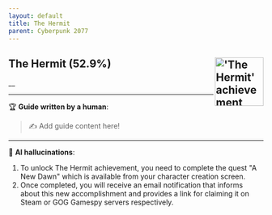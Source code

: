 ```yaml
---
layout: default
title: The Hermit
parent: Cyberpunk 2077
---
```


## The Hermit (52.9%) <img align="right" src="https://cdn.cloudflare.steamstatic.com/steamcommunity/public/images/apps/1091500/d1e79618b612be87bff4f5c70b1e825e37b05540.jpg" alt="'The Hermit' achievement icon" width="96" height="96">

__

---

:trophy: **Guide written by a human**:

> :writing_hand: Add guide content here!

---

:robot: **AI hallucinations**:

1. To unlock The Hermit achievement, you need to complete the quest "A New Dawn" which is available from your character creation screen.
2. Once completed, you will receive an email notification that informs about this new accomplishment and provides a link for claiming it on Steam or GOG Gamespy servers respectively.

